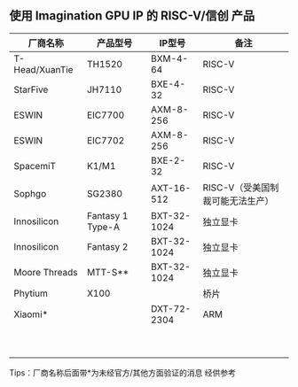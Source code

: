 ## 使用 Imagination GPU IP 的 RISC-V/信创 产品



| 厂商名称       | 产品型号         | IP型号      | 备注                             |
| -------------- | ---------------- | ----------- | -------------------------------- |
| T-Head/XuanTie | TH1520           | BXM-4-64    | RISC-V                           |
| StarFive       | JH7110           | BXE-4-32    | RISC-V                           |
| ESWIN          | EIC7700          | AXM-8-256   | RISC-V                           |
| ESWIN          | EIC7702          | AXM-8-256   | RISC-V                           |
| SpacemiT       | K1/M1            | BXE-2-32    | RISC-V                           |
| Sophgo         | SG2380           | AXT-16-512  | RISC-V（受美国制裁可能无法生产） |
| Innosilicon    | Fantasy 1 Type-A | BXT-32-1024 | 独立显卡                         |
| Innosilicon    | Fantasy 2        | BXT-32-1024 | 独立显卡                         |
| Moore Threads  | MTT-S**          | BXT-32-1024 | 独立显卡                         |
| Phytium        | X100             |             | 桥片                             |
| Xiaomi*        |                  | DXT-72-2304 | ARM                              |
|                |                  |             |                                  |
|                |                  |             |                                  |
|                |                  |             |                                  |
|                |                  |             |                                  |
|                |                  |             |                                  |
|                |                  |             |                                  |
|                |                  |             |                                  |
|                |                  |             |                                  |
|                |                  |             |                                  |





Tips：厂商名称后面带*为未经官方/其他方面验证的消息 经供参考

